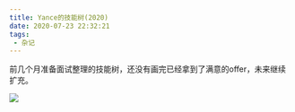 ```yaml
---
title: Yance的技能树(2020)
date: 2020-07-23 22:32:21
tags:
 - 杂记
---
```



前几个月准备面试整理的技能树，还没有画完已经拿到了满意的offer，未来继续扩充。
<!-- more -->
![](https://i.loli.net/2020/07/23/ZRxekG4uNolFzpQ.png)